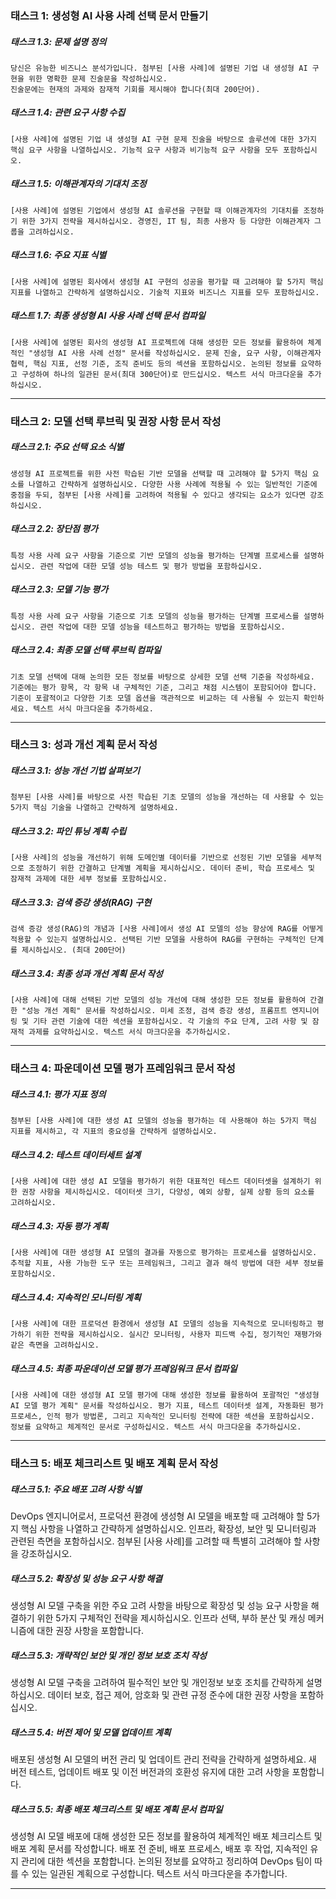

### 태스크 1: 생성형 AI 사용 사례 선택 문서 만들기

##### 태스크 1.3: 문제 설명 정의

```text
당신은 유능한 비즈니스 분석가입니다. 첨부된 [사용 사례]에 설명된 기업 내 생성형 AI 구현을 위한 명확한 문제 진술문을 작성하십시오. 
진술문에는 현재의 과제와 잠재적 기회를 제시해야 합니다(최대 200단어).
```

##### 태스크 1.4: 관련 요구 사항 수집

```text
[사용 사례]에 설명된 기업 내 생성형 AI 구현 문제 진술을 바탕으로 솔루션에 대한 3가지 핵심 요구 사항을 나열하십시오. 기능적 요구 사항과 비기능적 요구 사항을 모두 포함하십시오.
```

##### 태스크 1.5: 이해관계자의 기대치 조정

```text
[사용 사례]에 설명된 기업에서 생성형 AI 솔루션을 구현할 때 이해관계자의 기대치를 조정하기 위한 3가지 전략을 제시하십시오. 경영진, IT 팀, 최종 사용자 등 다양한 이해관계자 그룹을 고려하십시오.
```

##### 태스크 1.6: 주요 지표 식별

```text
[사용 사례]에 설명된 회사에서 생성형 AI 구현의 성공을 평가할 때 고려해야 할 5가지 핵심 지표를 나열하고 간략하게 설명하십시오. 기술적 지표와 비즈니스 지표를 모두 포함하십시오.
```

##### 태스트 1.7: 최종 생성형 AI 사용 사례 선택 문서 컴파일

```text
[사용 사례]에 설명된 회사의 생성형 AI 프로젝트에 대해 생성한 모든 정보를 활용하여 체계적인 "생성형 AI 사용 사례 선정" 문서를 작성하십시오. 문제 진술, 요구 사항, 이해관계자 협력, 핵심 지표, 선정 기준, 조직 준비도 등의 섹션을 포함하십시오. 논의된 정보를 요약하고 구성하여 하나의 일관된 문서(최대 300단어)로 만드십시오. 텍스트 서식 마크다운을 추가하십시오.
```

---

### 태스크 2: 모델 선택 루브릭 및 권장 사항 문서 작성

##### 태스크 2.1: 주요 선택 요소 식별

```text
생성형 AI 프로젝트를 위한 사전 학습된 기반 모델을 선택할 때 고려해야 할 5가지 핵심 요소를 나열하고 간략하게 설명하십시오. 다양한 사용 사례에 적용될 수 있는 일반적인 기준에 중점을 두되, 첨부된 [사용 사례]를 고려하여 적용될 수 있다고 생각되는 요소가 있다면 강조하십시오.
```

##### 태스크 2.2: 장단점 평가

```text
특정 사용 사례 요구 사항을 기준으로 기반 모델의 성능을 평가하는 단계별 프로세스를 설명하십시오. 관련 작업에 대한 모델 성능 테스트 및 평가 방법을 포함하십시오.
```

##### 태스크 2.3: 모델 기능 평가

```text
특정 사용 사례 요구 사항을 기준으로 기초 모델의 성능을 평가하는 단계별 프로세스를 설명하십시오. 관련 작업에 대한 모델 성능을 테스트하고 평가하는 방법을 포함하십시오.
```

##### 태스크 2.4: 최종 모델 선택 루브릭 컴파일

```text
기초 모델 선택에 대해 논의한 모든 정보를 바탕으로 상세한 모델 선택 기준을 작성하세요. 기준에는 평가 항목, 각 항목 내 구체적인 기준, 그리고 채점 시스템이 포함되어야 합니다. 기준이 포괄적이고 다양한 기초 모델 옵션을 객관적으로 비교하는 데 사용될 수 있는지 확인하세요. 텍스트 서식 마크다운을 추가하세요.
```

---

### 태스크 3: 성과 개선 계획 문서 작성

##### 태스크 3.1: 성능 개선 기법 살펴보기

```text
첨부된 [사용 사례]를 바탕으로 사전 학습된 기초 모델의 성능을 개선하는 데 사용할 수 있는 5가지 핵심 기술을 나열하고 간략하게 설명하세요.
```

##### 태스크 3.2: 파인 튜닝 계획 수립

```text
[사용 사례]의 성능을 개선하기 위해 도메인별 데이터를 기반으로 선정된 기반 모델을 세부적으로 조정하기 위한 간결하고 단계별 계획을 제시하십시오. 데이터 준비, 학습 프로세스 및 잠재적 과제에 대한 세부 정보를 포함하십시오.
```

##### 태스크 3.3: 검색 증강 생성(RAG) 구현

```text
검색 증강 생성(RAG)의 개념과 [사용 사례]에서 생성 AI 모델의 성능 향상에 RAG를 어떻게 적용할 수 있는지 설명하십시오. 선택된 기반 모델을 사용하여 RAG를 구현하는 구체적인 단계를 제시하십시오. (최대 200단어)
```

##### 태스크 3.4: 최종 성과 개선 계획 문서 작성

```text
[사용 사례]에 대해 선택된 기반 모델의 성능 개선에 대해 생성한 모든 정보를 활용하여 간결한 "성능 개선 계획" 문서를 작성하십시오. 미세 조정, 검색 증강 생성, 프롬프트 엔지니어링 및 기타 관련 기술에 대한 섹션을 포함하십시오. 각 기술의 주요 단계, 고려 사항 및 잠재적 과제를 요약하십시오. 텍스트 서식 마크다운을 추가하십시오.
```


---

### 태스크 4: 파운데이션 모델 평가 프레임워크 문서 작성

##### 태스크 4.1: 평가 지표 정의

```text
첨부된 [사용 사례]에 대한 생성 AI 모델의 성능을 평가하는 데 사용해야 하는 5가지 핵심 지표를 제시하고, 각 지표의 중요성을 간략하게 설명하십시오.
```

##### 태스크 4.2: 테스트 데이터세트 설계

```text
[사용 사례]에 대한 생성 AI 모델을 평가하기 위한 대표적인 테스트 데이터셋을 설계하기 위한 권장 사항을 제시하십시오. 데이터셋 크기, 다양성, 예외 상황, 실제 상황 등의 요소를 고려하십시오.
```

##### 태스크 4.3: 자동 평가 계획

```text
[사용 사례]에 대한 생성형 AI 모델의 결과를 자동으로 평가하는 프로세스를 설명하십시오. 추적할 지표, 사용 가능한 도구 또는 프레임워크, 그리고 결과 해석 방법에 대한 세부 정보를 포함하십시오.
```

##### 태스크 4.4: 지속적인 모니터링 계획

```text
[사용 사례]에 대한 프로덕션 환경에서 생성형 AI 모델의 성능을 지속적으로 모니터링하고 평가하기 위한 전략을 제시하십시오. 실시간 모니터링, 사용자 피드백 수집, 정기적인 재평가와 같은 측면을 고려하십시오.
```

##### 태스크 4.5: 최종 파운데이션 모델 평가 프레임워크 문서 컴파일

```text
[사용 사례]에 대한 생성형 AI 모델 평가에 대해 생성한 정보를 활용하여 포괄적인 "생성형 AI 모델 평가 계획" 문서를 작성하십시오. 평가 지표, 테스트 데이터셋 설계, 자동화된 평가 프로세스, 인적 평가 방법론, 그리고 지속적인 모니터링 전략에 대한 섹션을 포함하십시오. 정보를 요약하고 체계적인 문서로 구성하십시오. 텍스트 서식 마크다운을 추가하십시오.
```

---

### 태스크 5: 배포 체크리스트 및 배포 계획 문서 작성

##### 태스크 5.1: 주요 배포 고려 사항 식별
DevOps 엔지니어로서, 프로덕션 환경에 생성형 AI 모델을 배포할 때 고려해야 할 5가지 핵심 사항을 나열하고 간략하게 설명하십시오. 인프라, 확장성, 보안 및 모니터링과 관련된 측면을 포함하십시오. 첨부된 [사용 사례]를 고려할 때 특별히 고려해야 할 사항을 강조하십시오.

##### 태스크 5.2: 확장성 및 성능 요구 사항 해결
생성형 AI 모델 구축을 위한 주요 고려 사항을 바탕으로 확장성 및 성능 요구 사항을 해결하기 위한 5가지 구체적인 전략을 제시하십시오. 인프라 선택, 부하 분산 및 캐싱 메커니즘에 대한 권장 사항을 포함합니다.

##### 태스크 5.3: 개략적인 보안 및 개인 정보 보호 조치 작성
생성형 AI 모델 구축을 고려하여 필수적인 보안 및 개인정보 보호 조치를 간략하게 설명하십시오. 데이터 보호, 접근 제어, 암호화 및 관련 규정 준수에 대한 권장 사항을 포함하십시오.

##### 태스크 5.4: 버전 제어 및 모델 업데이트 계획
배포된 생성형 AI 모델의 버전 관리 및 업데이트 관리 전략을 간략하게 설명하세요. 새 버전 테스트, 업데이트 배포 및 이전 버전과의 호환성 유지에 대한 고려 사항을 포함합니다.

##### 태스크 5.5: 최종 배포 체크리스트 및 배포 계획 문서 컴파일
생성형 AI 모델 배포에 대해 생성한 모든 정보를 활용하여 체계적인 배포 체크리스트 및 배포 계획 문서를 작성합니다. 배포 전 준비, 배포 프로세스, 배포 후 작업, 지속적인 유지 관리에 대한 섹션을 포함합니다. 논의된 정보를 요약하고 정리하여 DevOps 팀이 따를 수 있는 일관된 계획으로 구성합니다. 텍스트 서식 마크다운을 추가합니다.

---

